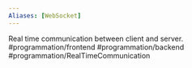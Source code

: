 ```yaml
---
Aliases: [WebSocket]
---
```


Real time communication between client and server.
#programmation/frontend 
#programmation/backend 
#programmation/RealTimeCommunication 